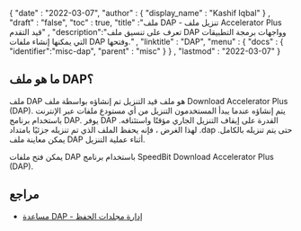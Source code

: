 {
  "date" : "2022-03-07",
  "author" : {
    "display_name" : "Kashif Iqbal"
} ,
  "draft" : "false",
  "toc" : true,
  "title" :"ملف DAP - تنزيل ملف Accelerator Plus قيد التقدم" ,
  "description":"تعرف على تنسيق ملف DAP وواجهات برمجة التطبيقات التي يمكنها إنشاء ملفات DAP وفتحها." ,
  "linktitle" : "DAP",
  "menu" : {
    "docs" : {
      "identifier":"misc-dap",
      "parent" : "misc"
}
} ,
  "lastmod" : "2022-03-07"
}

## ما هو ملف DAP؟

ملف DAP هو ملف قيد التنزيل تم إنشاؤه بواسطة ملف Download Accelerator Plus (DAP). يتم إنشاؤه عندما يبدأ المستخدمون التنزيل من أي مستودع ملفات عبر الإنترنت باستخدام برنامج DAP. يوفر DAP القدرة على إيقاف التنزيل الجاري مؤقتًا واستئنافه. لهذا الغرض ، فإنه يحفظ الملف الذي تم تنزيله جزئيًا بامتداد .dap حتى يتم تنزيله بالكامل. يمكن معاينة ملف DAP أثناء عملية التنزيل.

يمكن فتح ملفات DAP باستخدام برنامج SpeedBit Download Accelerator Plus (DAP).

## مراجع

* [مساعدة DAP - إدارة مجلدات الحفظ](http://www.speedbit.com/dap-help/download-accelerator-file-manager/)

